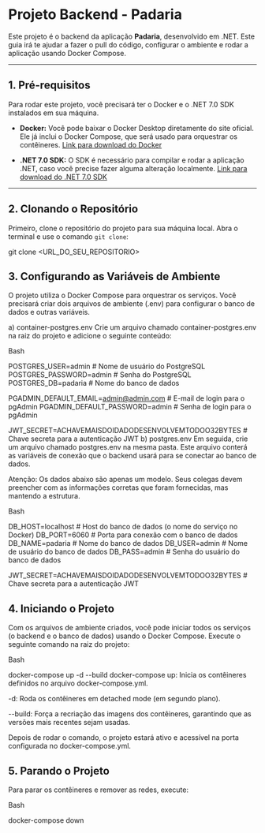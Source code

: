 # Projeto Backend - Padaria

Este projeto é o backend da aplicação **Padaria**, desenvolvido em .NET. Este guia irá te ajudar a fazer o pull do código, configurar o ambiente e rodar a aplicação usando Docker Compose.

---
## 1. Pré-requisitos

Para rodar este projeto, você precisará ter o Docker e o .NET 7.0 SDK instalados em sua máquina.

- **Docker:**
  Você pode baixar o Docker Desktop diretamente do site oficial. Ele já inclui o Docker Compose, que será usado para orquestrar os contêineres.
  [Link para download do Docker](https://www.docker.com/products/docker-desktop/)

- **.NET 7.0 SDK:**
  O SDK é necessário para compilar e rodar a aplicação .NET, caso você precise fazer alguma alteração localmente.
  [Link para download do .NET 7.0 SDK](https://dotnet.microsoft.com/download/dotnet/7.0)

---
## 2. Clonando o Repositório

Primeiro, clone o repositório do projeto para sua máquina local. Abra o terminal e use o comando `git clone`:

git clone <URL_DO_SEU_REPOSITORIO>

## 3. Configurando as Variáveis de Ambiente
O projeto utiliza o Docker Compose para orquestrar os serviços. Você precisará criar dois arquivos de ambiente (.env) para configurar o banco de dados e outras variáveis.

a) container-postgres.env
Crie um arquivo chamado container-postgres.env na raiz do projeto e adicione o seguinte conteúdo:

Bash

POSTGRES_USER=admin     # Nome de usuário do PostgreSQL
POSTGRES_PASSWORD=admin # Senha do PostgreSQL
POSTGRES_DB=padaria     # Nome do banco de dados

PGADMIN_DEFAULT_EMAIL=admin@admin.com # E-mail de login para o pgAdmin
PGADMIN_DEFAULT_PASSWORD=admin        # Senha de login para o pgAdmin

JWT_SECRET=ACHAVEMAISDOIDADODESENVOLVEMTODOO32BYTES # Chave secreta para a autenticação JWT
b) postgres.env
Em seguida, crie um arquivo chamado postgres.env na mesma pasta. Este arquivo conterá as variáveis de conexão que o backend usará para se conectar ao banco de dados.

Atenção: Os dados abaixo são apenas um modelo. Seus colegas devem preencher com as informações corretas que foram fornecidas, mas mantendo a estrutura.

Bash

DB_HOST=localhost                       # Host do banco de dados (o nome do serviço no Docker)
DB_PORT=6060                            # Porta para conexão com o banco de dados
DB_NAME=padaria                         # Nome do banco de dados
DB_USER=admin                           # Nome de usuário do banco de dados
DB_PASS=admin                           # Senha do usuário do banco de dados

JWT_SECRET=ACHAVEMAISDOIDADODESENVOLVEMTODOO32BYTES # Chave secreta para a autenticação JWT
## 4. Iniciando o Projeto
Com os arquivos de ambiente criados, você pode iniciar todos os serviços (o backend e o banco de dados) usando o Docker Compose. Execute o seguinte comando na raiz do projeto:

Bash

docker-compose up -d --build
docker-compose up: Inicia os contêineres definidos no arquivo docker-compose.yml.

-d: Roda os contêineres em detached mode (em segundo plano).

--build: Força a recriação das imagens dos contêineres, garantindo que as versões mais recentes sejam usadas.

Depois de rodar o comando, o projeto estará ativo e acessível na porta configurada no docker-compose.yml.

## 5. Parando o Projeto
Para parar os contêineres e remover as redes, execute:

Bash

docker-compose down

